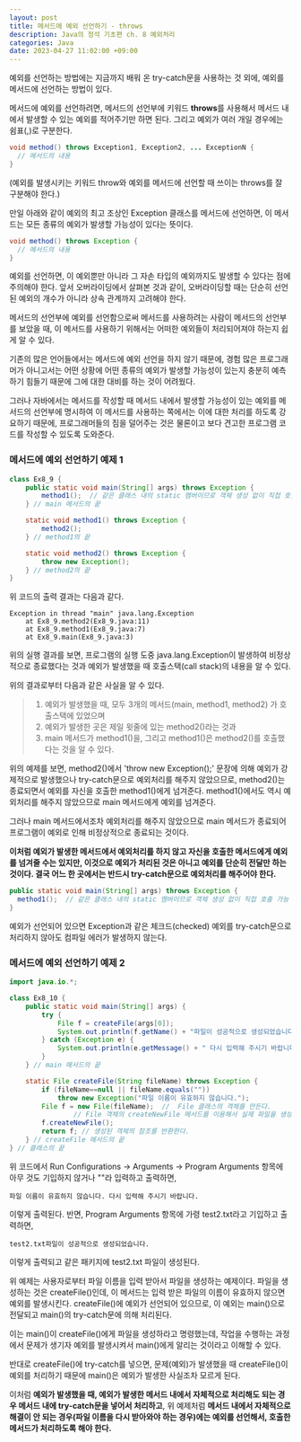 ```yaml
---
layout: post
title: 메서드에 예외 선언하기 - throws
description: Java의 정석 기초편 ch. 8 예외처리
categories: Java
date: 2023-04-27 11:02:00 +09:00
---
```

예외를 선언하는 방법에는 지금까지 배워 온 try-catch문을 사용하는 것 외에, 예외를 메서드에 선언하는 방법이 있다.

메서드에 예외를 선언하려면, 메서드의 선언부에 키워드 **throws**를 사용해서 메서드 내에서 발생할 수 있는 예외를 적어주기만 하면 된다. 그리고 예외가 여러 개일 경우에는 쉼표(,)로 구분한다.

```java
void method() throws Exception1, Exception2, ... ExceptionN {
  // 메서드의 내용
}
```

(예외를 발생시키는 키워드 throw와 예외를 메서드에 선언할 때 쓰이는 throws를 잘 구분해야 한다.)

만일 아래와 같이 예외의 최고 조상인 Exception 클래스를 메서드에 선언하면, 이 메서드는 모든 종류의 예외가 발생할 가능성이 있다는 뜻이다.

```java
void method() throws Exception {
  // 메서드의 내용
}
```

예외를 선언하면, 이 예외뿐만 아니라 그 자손 타입의 예외까지도 발생할 수 있다는 점에 주의해야 한다. 앞서 오버라이딩에서 살펴본 것과 같이, 오버라이딩할 때는 단순히 선언된 예외의 개수가 아니라 상속 관계까지 고려해야 한다. 

메서드의 선언부에 예외를 선언함으로써 메서드를 사용하려는 사람이 메서드의 선언부를 보았을 때, 이 메서드를 사용하기 위해서는 어떠한 예외들이 처리되어져야 하는지 쉽게 알 수 있다.

기존의 많은 언어들에서는 메서드에 예외 선언을 하지 않기 때문에, 경험 많은 프로그래머가 아니고서는 어떤 상황에 어떤 종류의 예외가 발생할 가능성이 있는지 충분히 예측하기 힘들기 때문에 그에 대한 대비를 하는 것이 어려웠다. 

그러나 자바에서는 메서드를 작성할 때 메서드 내에서 발생할 가능성이 있는 예외를 메서드의 선언부에 명시하여 이 메서드를 사용하는 쪽에서는 이에 대한 처리를 하도록 강요하기 때문에, 프로그래머들의 짐을 덜어주는 것은 물론이고 보다 견고한 프로그램 코드를 작성할 수 있도록 도와준다. 


### 메서드에 예외 선언하기 예제 1

```java
class Ex8_9 {
	public static void main(String[] args) throws Exception {
		method1();  // 같은 클래스 내의 static 멤버이므로 객체 생성 없이 직접 호출 가능 
  	} // main 메서드의 끝 

	static void method1() throws Exception {
		method2();
	} // method1의 끝 

	static void method2() throws Exception {
		throw new Exception();
	} // method2의 끝 
}
```

위 코드의 출력 결과는 다음과 같다.

```
Exception in thread "main" java.lang.Exception
	at Ex8_9.method2(Ex8_9.java:11)
	at Ex8_9.method1(Ex8_9.java:7)
	at Ex8_9.main(Ex8_9.java:3)
```

위의 실행 결과를 보면, 프로그램의 실행 도중 java.lang.Exception이 발생하여 비정상적으로 종료했다는 것과 예외가 발생했을 때 호출스택(call stack)의 내용을 알 수 있다.

위의 결과로부터 다음과 같은 사실을 알 수 있다.

> 1. 예외가 발생했을 때, 모두 3개의 메서드(main, method1, method2) 가 호출스택에 있었으며
> 2. 예외가 발생한 곳은 제일 윗줄에 있는 method2()라는 것과
> 3. main 메서드가 method1()을, 그리고 method1()은 method2()를 호출했다는 것을 알 수 있다.

위의 예제를 보면, method2()에서 'throw new Exception();' 문장에 의해 예외가 강제적으로 발생했으나 try-catch문으로 예외처리를 해주지 않았으므로, method2()는 종료되면서 예외를 자신을 호출한 method1()에게 넘겨준다. method1()에서도 역시 예외처리를 해주지 않았으므로 main 메서드에게 예외를 넘겨준다. 

그러나 main 메서드에서조차 예외처리를 해주지 않았으므로 main 메서드가 종료되어 프로그램이 예외로 인해 비정상적으로 종료되는 것이다.

**이처럼 예외가 발생한 메서드에서 예외처리를 하지 않고 자신을 호출한 메서드에게 예외를 넘겨줄 수는 있지만, 이것으로 예외가 처리된 것은 아니고 예외를 단순히 전달만 하는 것이다. 결국 어느 한 곳에서는 반드시 try-catch문으로 예외처리를 해주어야 한다.**

```java
public static void main(String[] args) throws Exception {
  method1();  // 같은 클래스 내의 static 멤버이므로 객체 생성 없이 직접 호출 가능
}
```

예외가 선언되어 있으면 Exception과 같은 체크드(checked) 예외를 try-catch문으로 처리하지 않아도 컴파일 에러가 발생하지 않는다.


### 메서드에 예외 선언하기 예제 2

```java
import java.io.*;

class Ex8_10 {
	public static void main(String[] args) {
		try {
			File f = createFile(args[0]);
			System.out.println(f.getName() + "파일이 성공적으로 생성되었습니다.");
		} catch (Exception e) {
			System.out.println(e.getMessage() + " 다시 입력해 주시기 바랍니다.");
		}
	} // main 메서드의 끝 

	static File createFile(String fileName) throws Exception {
		if (fileName==null || fileName.equals(""))
			throw new Exception("파일 이름이 유효하지 않습니다.");
		File f = new File(fileName);  //  File 클래스의 객체를 만든다. 
     	        // File 객체의 createNewFile 메서드를 이용해서 실제 파일을 생성한다. 
		f.createNewFile();
		return f; // 생성된 객체의 참조를 반환한다. 
	} // createFile 메서드의 끝 
} // 클래스의 끝 
```

위 코드에서 Run Configurations -> Arguments -> Program Arguments 항목에 아무 것도 기입하지 않거나 ""라 입력하고 출력하면,

```
파일 이름이 유효하지 않습니다. 다시 입력해 주시기 바랍니다.
```

이렇게 출력된다. 반면, Program Arguments 항목에 가령 test2.txt라고 기입하고 출력하면,

```
test2.txt파일이 성공적으로 생성되었습니다.
```

이렇게 출력되고 같은 패키지에 test2.txt 파일이 생성된다.

위 예제는 사용자로부터 파일 이름을 입력 받아서 파일을 생성하는 예제이다. 파일을 생성하는 것은 createFile()인데, 이 메서드는 입력 받은 파일의 이름이 유효하지 않으면 예외를 발생시킨다. createFile()에 예외가 선언되어 있으므로, 이 예외는 main()으로 전달되고 main()의 try-catch문에 의해 처리된다. 

이는 main()이 createFile()에게 파일을 생성하라고 명령했는데, 작업을 수행하는 과정에서 문제가 생기자 예외를 발생시켜서 main()에게 알리는 것이라고 이해할 수 있다. 

반대로 createFile()에 try-catch를 넣으면, 문제(예외)가 발생했을 때 createFile()이 예외를 처리하기 때문에 main()은 예외가 발생한 사실조차 모르게 된다.

이처럼 **예외가 발생했을 때, 예외가 발생한 메서드 내에서 자체적으로 처리해도 되는 경우 메서드 내에 try-catch문을 넣어서 처리하고**, 위 예제처럼 **메서드 내에서 자체적으로 해결이 안 되는 경우(파일 이름을 다시 받아와야 하는 경우)에는 예외를 선언해서, 호출한 메서드가 처리하도록 해야 한다.**
